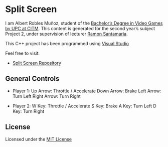 # Split Screen

I am Albert Robles Muñoz, student of the [Bachelor’s Degree in Video Games by UPC at CITM](https://www.citm.upc.edu/ing/estudis/graus-videojocs/). 
This content is generated for the second year’s subject Project 2, under supervision of lecturer [Ramon Santamaria](https://www.linkedin.com/in/raysan/).

This C++ project has been programmed using [Visual Studio](https://visualstudio.microsoft.com/es/vs/)

Feel free to visit:
- [Split Screen Repository](https://github.com/Albertito029/Split-Screen-Research)

## General Controls

- Player 1:
	Up Arrow: Throttle / Accelerate
	Down Arrow: Brake
	Left Arrow: Turn Left
	Right Arrow: Turn Right
	
- Player 2:
	W Key: Throttle / Accelerate
	S Key: Brake
	A Key: Turn Left
	D Key: Turn Right

## License
Licensed under the [MIT License](LICENSE)
